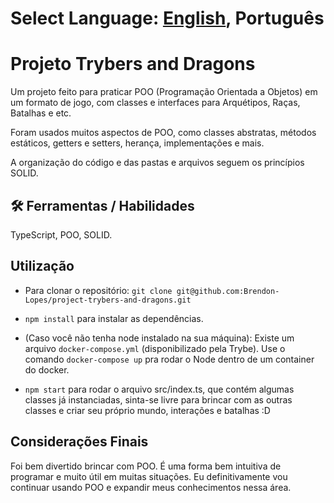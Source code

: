 # Select Language: [English](https://github.com/Brendon-Lopes/project-trybers-and-dragons), Português

# Projeto Trybers and Dragons

Um projeto feito para praticar POO (Programação Orientada a Objetos) em um formato de jogo, com classes e interfaces para Arquétipos, Raças, Batalhas e etc.

Foram usados muitos aspectos de POO, como classes abstratas, métodos estáticos, getters e setters, herança, implementações e mais.

A organização do código e das pastas e arquivos seguem os princípios SOLID.

## 🛠 Ferramentas / Habilidades

TypeScript, POO, SOLID.

## Utilização

- Para clonar o repositório: `git clone git@github.com:Brendon-Lopes/project-trybers-and-dragons.git`

- `npm install` para instalar as dependências.

- (Caso você não tenha node instalado na sua máquina): Existe um arquivo `docker-compose.yml` (disponibilizado pela Trybe). Use o comando `docker-compose up` pra rodar o Node dentro de um container do docker.

- `npm start` para rodar o arquivo src/index.ts, que contém algumas classes já instanciadas, sinta-se livre para brincar com as outras classes e criar seu próprio mundo, interações e batalhas :D

## Considerações Finais

Foi bem divertido brincar com POO. É uma forma bem intuitiva de programar e muito útil em muitas situações. Eu definitivamente vou continuar usando POO e expandir meus conhecimentos nessa área.
